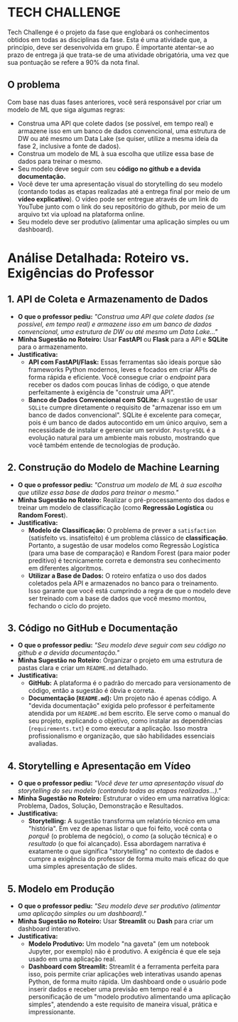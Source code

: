 
# TECH CHALLENGE

Tech Challenge é o projeto da fase que englobará os conhecimentos obtidos em todas as disciplinas da fase. Esta é uma atividade que, a princípio, deve ser desenvolvida em grupo. É importante atentar-se ao prazo de entrega já que trata-se de uma atividade obrigatória, uma vez que sua pontuação se refere a 90% da nota final.

## O problema

Com base nas duas fases anteriores, você será responsável por criar um modelo de ML que siga algumas regras:
- Construa uma API que colete dados (se possível, em tempo real) e armazene isso em um banco de dados convencional, uma estrutura de DW ou até mesmo um Data Lake (se quiser, utilize a mesma ideia da fase 2, inclusive a fonte de dados).
- Construa um modelo de ML à sua escolha que utilize essa base de dados para treinar o mesmo.
- Seu modelo deve seguir com seu **código no github e a devida documentação.**
- Você deve ter uma apresentação visual do storytelling do seu modelo (contando todas as etapas realizadas até a entrega final por meio de um **vídeo explicativo**). O vídeo pode ser entregue através de um link do YouTube junto com o link do seu repositório do github, por meio de um arquivo txt via upload na plataforma online.
- Seu modelo deve ser produtivo (alimentar uma aplicação simples ou um dashboard).


# Análise Detalhada: Roteiro vs. Exigências do Professor

## 1. API de Coleta e Armazenamento de Dados

* **O que o professor pediu:** *"Construa uma API que colete dados (se possível, em tempo real) e armazene isso em um banco de dados convencional, uma estrutura de DW ou até mesmo um Data Lake..."*
* **Minha Sugestão no Roteiro:** Usar **FastAPI** ou **Flask** para a API e **SQLite** para o armazenamento.
* **Justificativa:**
    * **API com FastAPI/Flask:** Essas ferramentas são ideais porque são frameworks Python modernos, leves e focados em criar APIs de forma rápida e eficiente. Você consegue criar o *endpoint* para receber os dados com poucas linhas de código, o que atende perfeitamente à exigência de "construir uma API".
    * **Banco de Dados Convencional com SQLite:** A sugestão de usar `SQLite` cumpre diretamente o requisito de "armazenar isso em um banco de dados convencional". SQLite é excelente para começar, pois é um banco de dados autocontido em um único arquivo, sem a necessidade de instalar e gerenciar um servidor. `PostgreSQL` é a evolução natural para um ambiente mais robusto, mostrando que você também entende de tecnologias de produção.

## 2. Construção do Modelo de Machine Learning

* **O que o professor pediu:** *"Construa um modelo de ML à sua escolha que utilize essa base de dados para treinar o mesmo."*
* **Minha Sugestão no Roteiro:** Realizar o pré-processamento dos dados e treinar um modelo de classificação (como **Regressão Logística** ou **Random Forest**).
* **Justificativa:**
    * **Modelo de Classificação:** O problema de prever a `satisfaction` (satisfeito vs. insatisfeito) é um problema clássico de **classificação**. Portanto, a sugestão de usar modelos como Regressão Logística (para uma base de comparação) e Random Forest (para maior poder preditivo) é tecnicamente correta e demonstra seu conhecimento em diferentes algoritmos.
    * **Utilizar a Base de Dados:** O roteiro enfatiza o uso dos dados coletados pela API e armazenados no banco para o treinamento. Isso garante que você está cumprindo a regra de que o modelo deve ser treinado com a base de dados que você mesmo montou, fechando o ciclo do projeto.

## 3. Código no GitHub e Documentação

* **O que o professor pediu:** *"Seu modelo deve seguir com seu código no github e a devida documentação."*
* **Minha Sugestão no Roteiro:** Organizar o projeto em uma estrutura de pastas clara e criar um `README.md` detalhado.
* **Justificativa:**
    * **GitHub:** A plataforma é o padrão do mercado para versionamento de código, então a sugestão é óbvia e correta.
    * **Documentação (`README.md`):** Um projeto não é apenas código. A "devida documentação" exigida pelo professor é perfeitamente atendida por um `README.md` bem escrito. Ele serve como o manual do seu projeto, explicando o objetivo, como instalar as dependências (`requirements.txt`) e como executar a aplicação. Isso mostra profissionalismo e organização, que são habilidades essenciais avaliadas.

## 4. Storytelling e Apresentação em Vídeo

* **O que o professor pediu:** *"Você deve ter uma apresentação visual do storytelling do seu modelo (contando todas as etapas realizadas...)."*
* **Minha Sugestão no Roteiro:** Estruturar o vídeo em uma narrativa lógica: Problema, Dados, Solução, Demonstração e Resultados.
* **Justificativa:**
    * **Storytelling:** A sugestão transforma um relatório técnico em uma "história". Em vez de apenas listar o que foi feito, você conta o *porquê* (o problema de negócio), o *como* (a solução técnica) e o *resultado* (o que foi alcançado). Essa abordagem narrativa é exatamente o que significa "storytelling" no contexto de dados e cumpre a exigência do professor de forma muito mais eficaz do que uma simples apresentação de slides.

## 5. Modelo em Produção

* **O que o professor pediu:** *"Seu modelo deve ser produtivo (alimentar uma aplicação simples ou um dashboard)."*
* **Minha Sugestão no Roteiro:** Usar **Streamlit** ou **Dash** para criar um dashboard interativo.
* **Justificativa:**
    * **Modelo Produtivo:** Um modelo "na gaveta" (em um notebook Jupyter, por exemplo) não é produtivo. A exigência é que ele seja usado em uma aplicação real.
    * **Dashboard com Streamlit:** Streamlit é a ferramenta perfeita para isso, pois permite criar aplicações web interativas usando apenas Python, de forma muito rápida. Um dashboard onde o usuário pode inserir dados e receber uma previsão em tempo real é a personificação de um "modelo produtivo alimentando uma aplicação simples", atendendo a este requisito de maneira visual, prática e impressionante.
